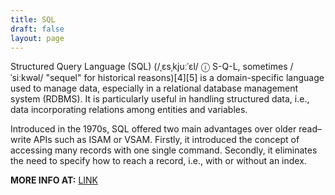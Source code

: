 ```yaml
---
title: SQL
draft: false
layout: page
---
```

Structured Query Language (SQL) (/ˌɛsˌkjuːˈɛl/ ⓘ S-Q-L, sometimes /ˈsiːkwəl/ "sequel" for historical reasons)[4][5] is a domain-specific language used to manage data, especially in a relational database management system (RDBMS). It is particularly useful in handling structured data, i.e., data incorporating relations among entities and variables.

Introduced in the 1970s, SQL offered two main advantages over older read–write APIs such as ISAM or VSAM. Firstly, it introduced the concept of accessing many records with one single command. Secondly, it eliminates the need to specify how to reach a record, i.e., with or without an index.


**MORE INFO AT:** [LINK](https://en.wikipedia.org/wiki/SQL)
